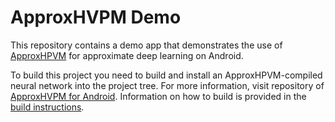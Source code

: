 # ApproxHVPM Demo

This repository contains a demo app that demonstrates the use of [ApproxHPVM](https://gitlab.engr.illinois.edu/llvm/hpvm-release) for approximate deep learning on Android.

To build this project you need to build and install an ApproxHPVM-compiled neural network into the project tree. For more information, visit repository of [ApproxHVPM for Android](https://gitlab.com/MatevzFa/hpvm-release). Information on how to build is provided in the [build instructions](https://gitlab.com/MatevzFa/hpvm-release/-/blob/android/building-android.md).
